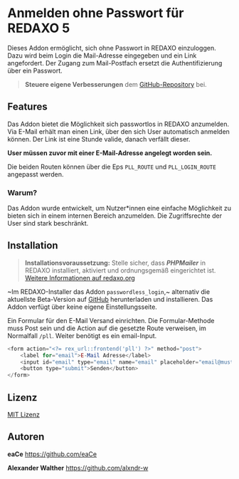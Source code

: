 # Anmelden ohne Passwort für REDAXO 5

Dieses Addon ermöglicht, sich ohne Passwort in REDAXO einzuloggen. Dazu wird beim Login die Mail-Adresse eingegeben und ein Link angefordert. Der Zugang zum Mail-Postfach ersetzt die Authentifizierung über ein Passwort.

> **Steuere eigene Verbesserungen** dem [GitHub-Repository](https://github.com/eaCe/passwordless_login) bei.

## Features

Das Addon bietet die Möglichkeit sich passwortlos in REDAXO anzumelden.
Via E-Mail erhält man einen Link, über den sich User automatisch anmelden können.
Der Link ist eine Stunde valide, danach verfällt dieser.

**User müssen zuvor mit einer E-Mail-Adresse angelegt worden sein.**

Die beiden Routen können über die Eps `PLL_ROUTE` und `PLL_LOGIN_ROUTE` angepasst werden.

### Warum?

Das Addon wurde entwickelt, um Nutzer*innen eine einfache Möglichkeit zu bieten sich in einem internen Bereich anzumelden.
Die Zugriffsrechte der User sind stark beschränkt.

## Installation

> **Installationsvoraussetzung:** Stelle sicher, dass ***PHPMailer*** in REDAXO installiert, aktiviert und ordnungsgemäß eingerichtet ist. [Weitere Informationen auf redaxo.org](https://www.redaxo.org/doku/main/addon-phpmailer)

~Im REDAXO-Installer das Addon `passwordless_login`,~ alternativ die aktuellste Beta-Version auf [GitHub](../../tree/master) herunterladen und installieren. Das Addon verfügt über keine eigene Einstellungsseite.

Ein Formular für den E-Mail Versand einrichten. Die Formular-Methode muss Post sein und die Action auf die gesetzte Route verweisen, im Normalfall `/pll`. Weiter benötigt es ein email-Input.

```php
<form action="<?= rex_url::frontend('pll') ?>" method="post">
    <label for="email">E-Mail Adresse</label>
    <input id="email" type="email" name="email" placeholder="email@mustermail.de">
    <button type="submit">Senden</button>
</form>
```

## Lizenz

[MIT Lizenz](https://github.com/eaCe/passwordless_login/blob/master/LICENSE)

## Autoren

**eaCe**
https://github.com/eaCe

**Alexander Walther**
https://github.com/alxndr-w
